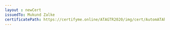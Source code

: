 ```yaml
--- 
layout : newCert 
issuedTo: Mukund Zalke 
certificatePath: https://certifyme.online/ATAGTR2020/img/cert/AutomATAhon/MukundZalke_5d6aa.png
--- 
```


